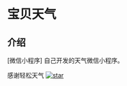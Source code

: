 # 宝贝天气

## 介绍

[微信小程序] 自己开发的天气微信小程序。

感谢轻松天气 [![star](https://gitee.com/ifaswind/miniprogram-easyweather/badge/star.svg?theme=dark)](https://gitee.com/ifaswind/miniprogram-easyweather/stargazers)
